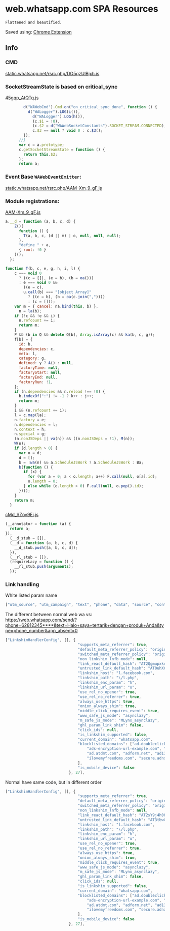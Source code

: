 # web.whatsapp.com SPA Resources

    Flattened and beautified.

Saved using: [Chrome Extension](https://chromewebstore.google.com/detail/save-all-resources/abpdnfjocnmdomablahdcfnoggeeiedb)


## Info
### CMD

[static.whatsapp.net/rsrc.php/DO5qzUlBjxh.js](https://gitkraken.dev/link/dnNjb2RlOi8vZWFtb2Rpby5naXRsZW5zL2xpbmsvci80ZTdiZjJiMjJmY2JkMTE5ZjhhZWU3NWI3YjVjNmJlNzAxMGRjMmFlL2Yvc3RhdGljLndoYXRzYXBwLm5ldC9yc3JjLnBocC9ETzVxelVsQmp4aC5qcz91cmw9Z2l0JTQwZ2l0aHViLmNvbSUzQW5kdW5rcyUyRndhLXJlc291cmNlcy5naXQmbGluZXM9MTE2MjM1?origin=gitlens)


### SocketStreamState is based on critical_sync

[45gqp_AtQTq.js](static.whatsapp.net/rsrc.php/45gqp_AtQTq.js)

```js
        d("WAWebCmd").Cmd.on("on_critical_sync_done", function () {
          d("WALogger").LOG(i()),
            d("WALogger").LOG(h()),
            (c.$1 = !0),
            (c.$2 = d("WAWebSocketConstants").SOCKET_STREAM.CONNECTED),
            c.$3 == null ? void 0 : c.$3();
        });
      //}
      var c = a.prototype;
      c.getSocketStreamState = function () {
        return this.$2;
      };
      return a;
```

### Event Base `WAWebEventEmitter`:

[static.whatsapp.net/rsrc.php/AAM-Xm_9_gF.js](https://gitkraken.dev/link/dnNjb2RlOi8vZWFtb2Rpby5naXRsZW5zL2xpbmsvci80ZTdiZjJiMjJmY2JkMTE5ZjhhZWU3NWI3YjVjNmJlNzAxMGRjMmFlL2Yvc3RhdGljLndoYXRzYXBwLm5ldC9yc3JjLnBocC9BQU0tWG1fOV9nRi5qcz91cmw9Z2l0JTQwZ2l0aHViLmNvbSUzQW5kdW5rcyUyRndhLXJlc291cmNlcy5naXQmbGluZXM9MTY4MTY%3D?origin=gitlens)

### Module registrations:

[AAM-Xm_9_gF.js](static.whatsapp.net/rsrc.php/AAM-Xm_9_gF.js)

``` js
a.__d = function (a, b, c, d) {
    Z()(
      function () {
        T(a, b, c, (d || m) | o, null, null, null);
      },
      "define " + a,
      { root: !0 }
    )();
  };

function T(b, c, e, g, h, i, l) {
    c === void 0
      ? ((c = []), (e = b), (b = oa()))
      : e === void 0 &&
        ((e = c),
        u.call(b) === "[object Array]"
          ? ((c = b), (b = oa(c.join(","))))
          : (c = []));
    var m = { cancel: na.bind(this, b) },
      n = la(b);
    if (!c && !e && i) {
      n.refcount += i;
      return m;
    }
    P && (b in Q && delete Q[b], Array.isArray(c) && ka(b, c, g));
    f[b] = {
      id: b,
      dependencies: c,
      meta: l,
      category: g,
      defined: y ? A() : null,
      factoryTime: null,
      factoryStart: null,
      factoryEnd: null,
      factoryRun: !1,
    };
    if (n.dependencies && n.reload !== !0) {
      b.indexOf(":") != -1 ? k++ : j++;
      return m;
    }
    i && (n.refcount += i);
    l = c.map(la);
    n.factory = e;
    n.dependencies = l;
    n.context = h;
    n.special = g;
    (n.nonJSDeps || va(n)) && ((n.nonJSDeps = !1), M(n));
    W(n);
    if (d.length > 0) {
      var o = d;
      d = [];
      b = !wa(n) && a.ScheduleJSWork ? a.ScheduleJSWork : Ba;
      b(function () {
        if (x) {
          for (var a = 0; a < o.length; a++) F.call(null, o[a].id);
          o.length = 0;
        } else while (o.length > 0) F.call(null, o.pop().id);
      })();
    }
    return m;
  }
```

[cMd_SZov9Ei.js](static.whatsapp.net/rsrc.php/cMd_SZov9Ei.js)

``` js
(__annotator = function (a) {
  return a;
}),
  (__d_stub = []),
  (__d = function (a, b, c, d) {
    __d_stub.push([a, b, c, d]);
  }),
  (__rl_stub = []),
  (requireLazy = function () {
    __rl_stub.push(arguments);
  });
```

### Link handling

White listed param name

``` js
["utm_source", "utm_campaign", "text", "phone", "data", "source", "context", "icebreaker", "source_url", "type", "token"];
```

The different between normal web wa vs:
https://web.whatsapp.com/send/?phone=62812345****&text=Halo+saya+tertarik+dengan+produk+Anda&type=phone_number&app_absent=0

```js
["LinkshimHandlerConfig", [], {
                                "supports_meta_referrer": true,
                                "default_meta_referrer_policy": "origin-when-crossorigin",
                                "switched_meta_referrer_policy": "origin",
                                "non_linkshim_lnfb_mode": null,
                                "link_react_default_hash": "AT2QgmupxkdsMQ-onTHkOKFvgbOIYyhLdHmfwqdO2EDG_j6xAEPjqdBlvMJcu098qbAScKsA7x0RExdo75XwzfCER8dcr9GKBIhpsNXBXO09EAr5JzA",
                                "untrusted_link_default_hash": "AT0uhXC0avX3fgHknr_W1PTDI9ayo2jWJZPgGlExxz7j-9TXM1NJtuoPC2kOOIV7vZECdhmfBRARysLLbSqMm96lVLotRa7rA_N2Mk3zbvGHG6sjBrU",
                                "linkshim_host": "l.facebook.com",
                                "linkshim_path": "\/l.php",
                                "linkshim_enc_param": "h",
                                "linkshim_url_param": "u",
                                "use_rel_no_opener": true,
                                "use_rel_no_referrer": true,
                                "always_use_https": true,
                                "onion_always_shim": true,
                                "middle_click_requires_event": true,
                                "www_safe_js_mode": "asynclazy",
                                "m_safe_js_mode": "MLynx_asynclazy",
                                "ghl_param_link_shim": false,
                                "click_ids": null,
                                "is_linkshim_supported": false,
                                "current_domain": "whatsapp.com",
                                "blocklisted_domains": ["ad.doubleclick.net",
                                    "ads-encryption-url-example.com", "bs.serving-sys.com",
                                    "ad.atdmt.com", "adform.net", "ad13.adfarm1.adition.com",
                                    "ilovemyfreedoms.com", "secure.adnxs.com"
                                ],
                                "is_mobile_device": false
                            }, 27],
```

Normal have same code, but in different order

``` js
["LinkshimHandlerConfig", [], {
                                "supports_meta_referrer": true,
                                "default_meta_referrer_policy": "origin-when-crossorigin",
                                "switched_meta_referrer_policy": "origin",
                                "non_linkshim_lnfb_mode": null,
                                "link_react_default_hash": "AT2sY9j4h0KRGnjmm-_Mb-X73t7dTudSCRHKGJfX2UH-hNRrNEbdZ-aJ-vtqBLi9BbVJ8SJachbQr3nLyGI-2X2ilqwd6aLsYwAOdfYiiygK1fgj4dU",
                                "untrusted_link_default_hash": "AT3tbwGuUhrwz3JF4Lw4KJ1ruMjXNXpQj4FB6WiQOtkhJqbbVBOYL-p7rij6tWHlE_DVjQnFwo3uCgbuSAyB7XP9AL50RhUcKVqP9OfvMlh3UeaUhss",
                                "linkshim_host": "l.facebook.com",
                                "linkshim_path": "\/l.php",
                                "linkshim_enc_param": "h",
                                "linkshim_url_param": "u",
                                "use_rel_no_opener": true,
                                "use_rel_no_referrer": true,
                                "always_use_https": true,
                                "onion_always_shim": true,
                                "middle_click_requires_event": true,
                                "www_safe_js_mode": "asynclazy",
                                "m_safe_js_mode": "MLynx_asynclazy",
                                "ghl_param_link_shim": false,
                                "click_ids": null,
                                "is_linkshim_supported": false,
                                "current_domain": "whatsapp.com",
                                "blocklisted_domains": ["ad.doubleclick.net",
                                    "ads-encryption-url-example.com", "bs.serving-sys.com",
                                    "ad.atdmt.com", "adform.net", "ad13.adfarm1.adition.com",
                                    "ilovemyfreedoms.com", "secure.adnxs.com"
                                ],
                                "is_mobile_device": false
                            }, 27],
```

